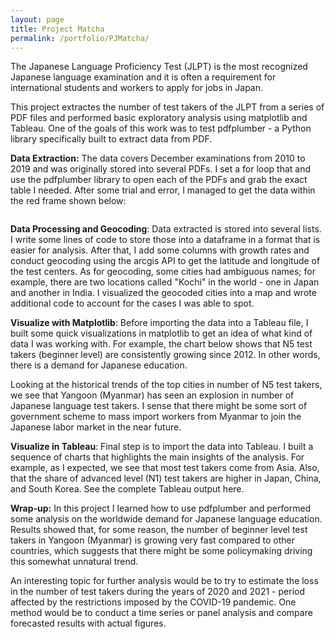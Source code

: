 ```yaml
---
layout: page
title: Project Matcha
permalink: /portfolio/PJMatcha/
---
```

The Japanese Language Proficiency Test (JLPT) is the most recognized Japanese language examination and it is often a requirement for international students and workers to apply for jobs in Japan.

This project extractes the number of test takers of the JLPT from a series of PDF files and performed basic exploratory analysis using matplotlib and Tableau. One of the goals of this work was to test pdfplumber - a Python library specifically built to extract data from PDF.

**Data Extraction:** The data covers December examinations from 2010 to 2019 and was originally stored into several PDFs. I set a for loop that and use the pdfplumber library to open each of the PDFs and grab the exact table I needed. After some trial and error, I managed to get the data within the red frame shown below:

<img src="{{ site.baseurl }}/images/portfolio/pjmatcha_pdfsample.jpg" alt>

**Data Processing and Geocoding**: Data extracted is stored into several lists. I write some lines of code to store those into a dataframe in a format that is easier for analysis. After that, I add some columns with growth rates and conduct geocoding using the arcgis API to get the latitude and longitude of the test centers. As for geocoding, some cities had ambiguous names; for example, there are two locations called "Kochi" in the world - one in Japan and another in India. I visualized the geocoded cities into a map and wrote additional code to account for the cases I was able to spot.

**Visualize with Matplotlib**: Before importing the data into a Tableau file, I built some quick visualizations in matplotlib to get an idea of what kind of data I was working with. For example, the chart below shows that N5 test takers (beginner level) are consistently growing since 2012. In other words, there is a demand for Japanese education.

Looking at the historical trends of the top cities in number of N5 test takers, we see that Yangoon (Myanmar) has seen an explosion in number of Japanese language test takers. I sense that there might be some sort of government scheme to mass import workers from Myanmar to join the Japanese labor market in the near future.

**Visualize in Tableau**: Final step is to import the data into Tableau. I built a sequence of charts that highlights the main insights of the analysis. For example, as I expected, we see that most test takers come from Asia. Also, that the share of advanced level (N1) test takers are higher in Japan, China, and South Korea. See the complete Tableau output here.

**Wrap-up:** In this project I learned how to use pdfplumber and performed some analysis on the worldwide demand for Japanese language education. Results showed that, for some reason, the number of beginner level test takers in Yangoon (Myanmar) is growing very fast compared to other countries, which suggests that there might be some policymaking driving this somewhat unnatural trend.

An interesting topic for further analysis would be to try to estimate the loss in the number of test takers during the years of 2020 and 2021 - period affected by the restrictions imposed by the COVID-19 pandemic. One method would be to conduct a time series or panel analysis and compare forecasted results with actual figures.
